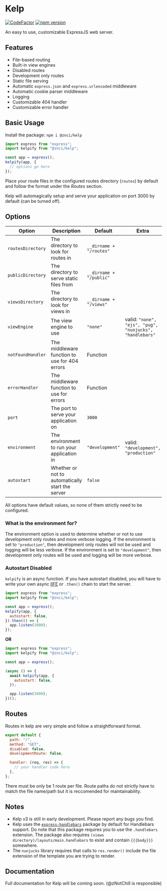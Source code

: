 # Kelp

[![CodeFactor](https://www.codefactor.io/repository/github/znci/kelp/badge/main)](https://www.codefactor.io/repository/github/znci/kelp/overview/main)
[![npm version](https://badge.fury.io/js/@znci%2Fkelp.svg)](https://badge.fury.io/js/@znci%2Fkelp)

An easy to use, customizable ExpressJS web server.

## Features

- File-based routing
- Built-in view engines
- Disabled routes
- Development only routes
- Static file serving
- Automatic `express.json` and `express.urlencoded` middleware
- Automatic cookie parser middleware
- Logging
- Customizable 404 handler
- Customizable error handler

## Basic Usage

Install the package: `npm i @znci/kelp`

```js
import express from "express";
import kelpify from "@znci/kelp";

const app = express();
kelpify(app, {
  // options go here
});
```

Place your route files in the configured routes directory (`routes`) by default and follow the format under the _Routes_ section.

Kelp will automagically setup and serve your application on port 3000 by default (can be turned off).

## Options

| Option            | Description                                      | Default                 | Extra                                                   | Type              |
| ----------------- | ------------------------------------------------ | ----------------------- | ------------------------------------------------------- | ----------------- |
| `routesDirectory` | The directory to look for routes in              | `__dirname + "/routes"` |                                                         | String            |
| `publicDirectory` | The directory to serve static files from         | `__dirname + "/public"` |                                                         | String            |
| `viewsDirectory`  | The directory to look for views in               | `__dirname + "/views"`  |                                                         | String            |
| `viewEngine`      | The view engine to use                           | `"none"`                | valid: `"none", "ejs", "pug", "nunjucks", "handlebars"` | String            |
| `notFoundHandler` | The middleware function to use for 404 errors    | Function                |                                                         | Callback Function |
| `errorHandler`    | The middleware function to use for errors        | Function                |                                                         | Callback Function |
| `port`            | The port to serve your application on            | `3000`                  |                                                         | Int               |
| `environment`     | The environment to run your application in       | `"development"`         | valid: `"development", "production"`                    | String            |
| `autostart`       | Whether or not to automatically start the server | `false`                 |                                                         | Boolean           |

All options have default values, so none of them strictly need to be configured.

### What is the environment for?

The environment option is used to determine whether or not to use development only routes and more verbose logging. If the environment is set to `"production"`, then development only routes will not be used and logging will be less verbose. If the environment is set to `"development"`, then development only routes will be used and logging will be more verbose.

### Autostart Disabled

`kelpify` is an async function. If you have autostart disabled, you will have to write your own async [IIFE](https://developer.mozilla.org/en-US/docs/Glossary/IIFE) or `.then()` chain to start the server.

```js
import express from "express";
import kelpify from "@znci/kelp";

const app = express();
kelpify(app, {
  autostart: false,
}).then(() => {
  app.listen(3000);
});
```

**OR**

```js
import express from "express";
import kelpify from "@znci/kelp";

const app = express();

(async () => {
  await kelpify(app, {
    autostart: false,
  });

  app.listen(3000);
})();
```

## Routes

Routes in kelp are very simple and follow a straightforward format.

```js
export default {
  path: "/",
  method: "GET",
  disabled: false,
  developmentRoute: false,

  handler: (req, res) => {
    // your handler code here
  },
};
```

There must be only be 1 route per file. Route paths do not strictly have to match the file name/path but it is reccomended for maintainability.

## Notes

- Kelp v3 is still in early development. Please report any bugs you find.
- Kelp uses the [`express-handlebars`](https://www.npmjs.com/package/express-handlebars) package by default for Handlebars support. Do note that this package requires you to use the `.handlebars` extension. The package also requires `(views directory)/layouts/main.handlebars` to exist and contain `{{{body}}}` somewhere.
- The `nunjucks` library requires that calls to `res.render()` include the file extension of the template you are trying to render.

## Documentation

Full documentation for Kelp will be coming soon. (@zNotChill is responsible)
